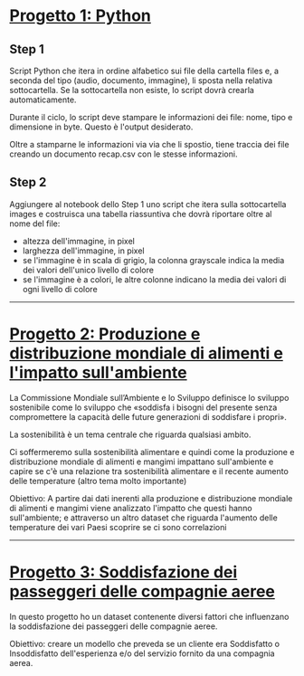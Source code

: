 # [Progetto 1: Python](https://github.com/micheledeiulio/Python)
## Step 1
Script Python che itera in ordine alfabetico sui file della cartella files e, a seconda del tipo (audio, documento, immagine), li sposta nella relativa sottocartella. Se la sottocartella non esiste, lo script dovrà crearla automaticamente.

Durante il ciclo, lo script deve stampare le informazioni dei file: nome, tipo e dimensione in byte. Questo è l'output desiderato.

Oltre a stamparne le informazioni via via che li spostio, tiene traccia dei file creando un documento recap.csv con le stesse informazioni.

## Step 2
Aggiungere al notebook dello Step 1 uno script che itera sulla sottocartella images e costruisca una tabella riassuntiva che dovrà riportare oltre al nome del file:

- altezza dell'immagine, in pixel
- larghezza dell'immagine, in pixel
- se l'immagine è in scala di grigio, la colonna grayscale indica la media dei valori dell'unico livello di colore
- se l'immagine è a colori, le altre colonne indicano la media dei valori di ogni livello di colore

----

# [Progetto 2: Produzione e distribuzione mondiale di alimenti e l'impatto sull'ambiente](https://github.com/micheledeiulio/Data-Manipolation-and-Visualization)
La Commissione Mondiale sull’Ambiente e lo Sviluppo definisce lo sviluppo sostenibile come lo sviluppo che «soddisfa i bisogni del presente senza compromettere la capacità delle future generazioni di soddisfare i propri».

La sostenibilità è un tema centrale che riguarda qualsiasi ambito.

Ci soffermeremo sulla sostenibilità alimentare e quindi come la produzione e distribuzione mondiale di alimenti e mangimi impattano sull'ambiente e capire se c'è una relazione tra sostenibilità alimentare e il recente aumento delle temperature (altro tema molto importante)

Obiettivo: A partire dai dati inerenti alla produzione e distribuzione mondiale di alimenti e mangimi viene analizzato l'impatto che questi hanno sull'ambiente; e attraverso un altro dataset che riguarda l'aumento delle temperature dei vari Paesi scoprire se ci sono correlazioni

----

# [Progetto 3: Soddisfazione dei passeggeri delle compagnie aeree](https://github.com/micheledeiulio/Progetto-Finale-Data-Science)

In questo progetto ho un dataset contenente diversi fattori che influenzano la soddisfazione dei passeggeri delle compagnie aeree.

Obiettivo: creare un modello che preveda se un cliente era Soddisfatto o Insoddisfatto dell'esperienza e/o del servizio fornito da una compagnia aerea.
